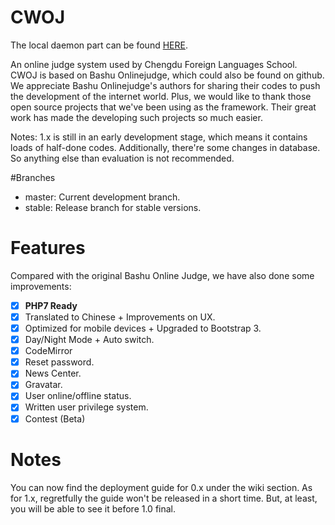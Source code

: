 # CWOJ
The local daemon part can be found [HERE](https://github.com/CDFLS/cwoj_daemon).  

An online judge system used by Chengdu Foreign Languages School.
CWOJ is based on Bashu Onlinejudge, which could also be found on github. We appreciate Bashu Onlinejudge's authors for sharing their codes to push the development of the internet world.
Plus, we would like to thank those open source projects that we've been using as the framework. Their great work has made the developing such projects so much easier.
     
Notes: 1.x is still in an early development stage, which means it contains loads of half-done codes. Additionally, there're some changes in database. So anything else than evaluation is not recommended.
     
#Branches
- master: Current development branch.
- stable: Release branch for stable versions.

# Features
Compared with the original Bashu Online Judge, we have also done some improvements:    
- [X] <b>PHP7 Ready</b>    
- [X] Translated to Chinese + Improvements on UX.    
- [X] Optimized for mobile devices + Upgraded to Bootstrap 3.    
- [X] Day/Night Mode + Auto switch.
- [X] CodeMirror      
- [X] Reset password.    
- [X] News Center.          
- [X] Gravatar.    
- [X] User online/offline status.    
- [X] Written user privilege system.    
- [X] Contest (Beta)

# Notes    
You can now find the deployment guide for 0.x under the wiki section. As for 1.x, regretfully the guide won't be released in a short time. But, at least, you will be able to see it before 1.0 final.